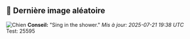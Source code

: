 ## 🐶 Dernière image aléatoire
![Chien](https://images.dog.ceo/breeds/frise-bichon/jh-ezio-2.jpg)
**Conseil:** "Sing in the shower."
*Mis à jour: 2025-07-21 19:38 UTC*
Test: 25595
